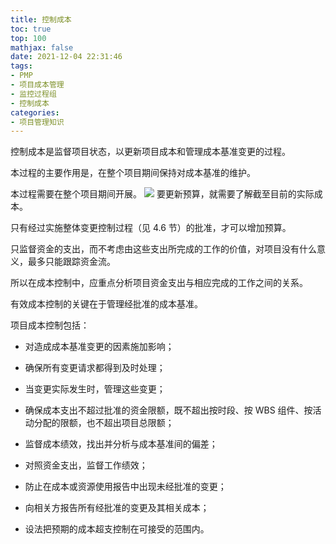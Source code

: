 ```yaml
---
title: 控制成本
toc: true
top: 100
mathjax: false
date: 2021-12-04 22:31:46
tags:
- PMP
- 项目成本管理
- 监控过程组
- 控制成本
categories:
- 项目管理知识
---
```

控制成本是监督项目状态，以更新项目成本和管理成本基准变更的过程。

本过程的主要作用是，在整个项目期间保持对成本基准的维护。

本过程需要在整个项目期间开展。
<img src="https://ddabb.github.io/photos/pmpimages/数据流向图/7.4控制成本.png"/>
要更新预算，就需要了解截至目前的实际成本。

只有经过实施整体变更控制过程（见 4.6 节）的批准，才可以增加预算。

只监督资金的支出，而不考虑由这些支出所完成的工作的价值，对项目没有什么意义，最多只能跟踪资金流。

所以在成本控制中，应重点分析项目资金支出与相应完成的工作之间的关系。

有效成本控制的关键在于管理经批准的成本基准。

项目成本控制包括：

- 对造成成本基准变更的因素施加影响；

- 确保所有变更请求都得到及时处理；

- 当变更实际发生时，管理这些变更；

- 确保成本支出不超过批准的资金限额，既不超出按时段、按 WBS 组件、按活动分配的限额，也不超出项目总限额；

- 监督成本绩效，找出并分析与成本基准间的偏差；

- 对照资金支出，监督工作绩效；

- 防止在成本或资源使用报告中出现未经批准的变更；

- 向相关方报告所有经批准的变更及其相关成本；

- 设法把预期的成本超支控制在可接受的范围内。
